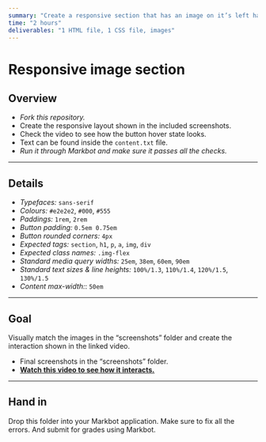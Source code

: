 ```yaml
---
summary: "Create a responsive section that has an image on it’s left half."
time: "2 hours"
deliverables: "1 HTML file, 1 CSS file, images"
---
```


# Responsive image section

## Overview

- *Fork this repository.*
- Create the responsive layout shown in the included screenshots.
- Check the video to see how the button hover state looks.
- Text can be found inside the `content.txt` file.
- *Run it through Markbot and make sure it passes all the checks.*

---

## Details

- *Typefaces:* `sans-serif`
- *Colours:* `#e2e2e2`, `#000`, `#555`
- *Paddings:* `1rem`, `2rem`
- *Button padding:* `0.5em 0.75em`
- *Button rounded corners:* `4px`
- *Expected tags:* `section`, `h1`, `p`, `a`, `img`, `div`
- *Expected class names:* `.img-flex`
- *Standard media query widths:* `25em`, `38em`, `60em`, `90em`
- *Standard text sizes & line heights:* `100%/1.3`, `110%/1.4`, `120%/1.5`, `130%/1.5`
- *Content max-width:*: `50em`

---

## Goal

Visually match the images in the “screenshots” folder and create the interaction shown in the linked video.

- Final screenshots in the “screenshots” folder.
- [**Watch this video to see how it interacts.**](https://youtu.be/G4904HhFmLQ)

---

## Hand in

Drop this folder into your Markbot application. Make sure to fix all the errors. And submit for grades using Markbot.
